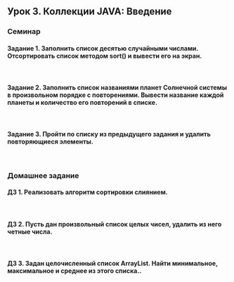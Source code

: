## Урок 3. Коллекции JAVA: Введение
### Семинар
#### Задание 1. Заполнить список десятью случайными числами. Отсортировать список методом sort() и вывести его на экран.
<br/>

#### Задание 2. Заполнить список названиями планет Солнечной системы в произвольном порядке с повторениями. Вывести название каждой планеты и количество его повторений в списке. 
<br/>

#### Задание 3. Пройти по списку из предыдущего задания и удалить повторяющиеся элементы.
<br/>
  
### Домашнее задание
#### ДЗ 1. Реализовать алгоритм сортировки слиянием.
<br/>

#### ДЗ 2. Пусть дан произвольный список целых чисел, удалить из него четные числа.
<br/>

#### ДЗ 3. Задан целочисленный список ArrayList. Найти минимальное, максимальное и среднее из этого списка..
